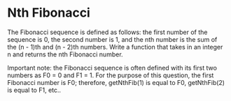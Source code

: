 # Nth Fibonacci

The Fibonacci sequence is defined as follows: the first number of the sequence is 0, the second number is 1, and the nth number is the sum of the (n - 1)th and (n - 2)th numbers. Write a function that takes in an integer n and returns the nth Fibonacci number.

Important note: the Fibonacci sequence is often defined with its first two numbers as F0 = 0 and F1 = 1. For the purpose of this question, the first Fibonacci number is F0; therefore, getNthFib(1) is equal to F0, getNthFib(2) is equal to F1, etc..
